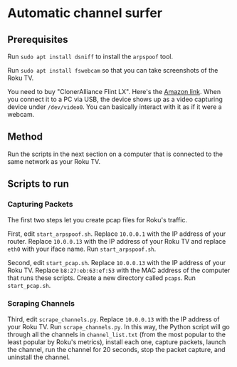 # Automatic channel surfer



## Prerequisites

Run `sudo apt install dsniff` to install the `arpspoof` tool.

Run `sudo apt install fswebcam` so that you can take screenshots of the Roku TV.

You need to buy "ClonerAlliance Flint LX". Here's the [Amazon link](https://www.amazon.com/gp/product/B076GXQTJK/ref=oh_aui_detailpage_o00_s00?ie=UTF8&psc=1). When you connect it to a PC via USB, the device shows up as a video capturing device under `/dev/video0`. You can basically interact with it as if it were a webcam.


## Method

Run the scripts in the next section on a computer that is connected to
the same network as your Roku TV.


## Scripts to run

### Capturing Packets

The first two steps let you create pcap files for Roku's traffic.

First, edit `start_arpspoof.sh`. Replace `10.0.0.1` with the IP
address of your router. Replace `10.0.0.13` with the IP address of
your Roku TV and replace `eth0` with your iface name. Run `start_arpspoof.sh`.

Second, edit `start_pcap.sh`. Replace `10.0.0.13` with the IP address
of your Roku TV. Replace `b8:27:eb:63:ef:53` with the MAC address of
the computer that runs these scripts. Create a new directory called
`pcaps`. Run `start_pcap.sh`.

### Scraping Channels

Third, edit `scrape_channels.py`. Replace `10.0.0.13` with the IP
address of your Roku TV. Run `scrape_channels.py`. In this way, the
Python script will go through all the channels in `channel_list.txt`
(from the most popular to the least popular by Roku's metrics),
install each one, capture packets, launch the channel, run the channel
for 20 seconds, stop the packet capture, and uninstall the channel.

